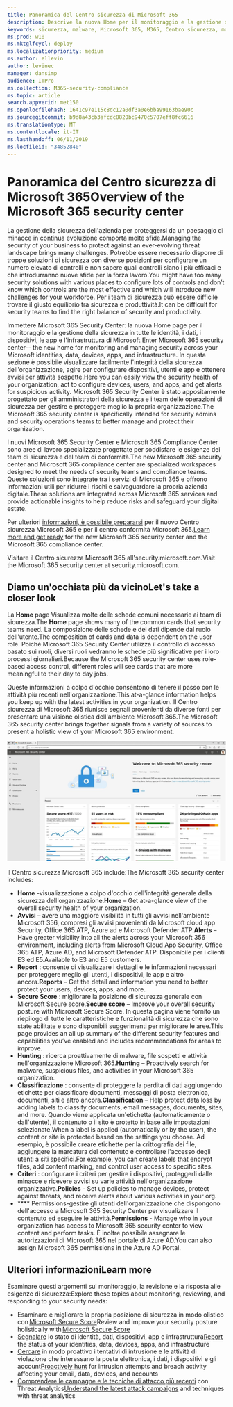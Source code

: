 ```yaml
---
title: Panoramica del Centro sicurezza di Microsoft 365
description: Descrive la nuova Home per il monitoraggio e la gestione della sicurezza in tutte le identità, i dati, i dispositivi e le app di Microsoft.
keywords: sicurezza, malware, Microsoft 365, M365, Centro sicurezza, monitoraggio, report, identità, dati, dispositivi, app
ms.prod: w10
ms.mktglfcycl: deploy
ms.localizationpriority: medium
ms.author: ellevin
author: levinec
manager: dansimp
audience: ITPro
ms.collection: M365-security-compliance
ms.topic: article
search.appverid: met150
ms.openlocfilehash: 1641c97e115c8dc12a0df3a0e6bba99163bae90c
ms.sourcegitcommit: b9d8a43cb3afcdc8820bc9470c5707eff8fc6616
ms.translationtype: MT
ms.contentlocale: it-IT
ms.lasthandoff: 06/11/2019
ms.locfileid: "34852840"
---
```

# <a name="overview-of-the-microsoft-365-security-center"></a><span data-ttu-id="29b4f-104">Panoramica del Centro sicurezza di Microsoft 365</span><span class="sxs-lookup"><span data-stu-id="29b4f-104">Overview of the Microsoft 365 security center</span></span>

<span data-ttu-id="29b4f-105">La gestione della sicurezza dell'azienda per proteggersi da un paesaggio di minacce in continua evoluzione comporta molte sfide.</span><span class="sxs-lookup"><span data-stu-id="29b4f-105">Managing the security of your business to protect against an ever-evolving threat landscape brings many challenges.</span></span> <span data-ttu-id="29b4f-106">Potrebbe essere necessario disporre di troppe soluzioni di sicurezza con diverse posizioni per configurare un numero elevato di controlli e non sapere quali controlli siano i più efficaci e che introdurranno nuove sfide per la forza lavoro.</span><span class="sxs-lookup"><span data-stu-id="29b4f-106">You might have too many security solutions with various places to configure lots of controls and don’t know which controls are the most effective and which will introduce new challenges for your workforce.</span></span> <span data-ttu-id="29b4f-107">Per i team di sicurezza può essere difficile trovare il giusto equilibrio tra sicurezza e produttività.</span><span class="sxs-lookup"><span data-stu-id="29b4f-107">It can be difficult for security teams to find the right balance of security and productivity.</span></span>

<span data-ttu-id="29b4f-108">Immettere Microsoft 365 Security Center: la nuova Home page per il monitoraggio e la gestione della sicurezza in tutte le identità, i dati, i dispositivi, le app e l'infrastruttura di Microsoft.</span><span class="sxs-lookup"><span data-stu-id="29b4f-108">Enter Microsoft 365 security center-- the new home for monitoring and managing security across your Microsoft identities, data, devices, apps, and infrastructure.</span></span> <span data-ttu-id="29b4f-109">In questa sezione è possibile visualizzare facilmente l'integrità della sicurezza dell'organizzazione, agire per configurare dispositivi, utenti e app e ottenere avvisi per attività sospette.</span><span class="sxs-lookup"><span data-stu-id="29b4f-109">Here you can easily view the security health of your organization, act to configure devices, users, and apps, and get alerts for suspicious activity.</span></span> <span data-ttu-id="29b4f-110">Microsoft 365 Security Center è stato appositamente progettato per gli amministratori della sicurezza e i team delle operazioni di sicurezza per gestire e proteggere meglio la propria organizzazione.</span><span class="sxs-lookup"><span data-stu-id="29b4f-110">The Microsoft 365 security center is specifically intended for security admins and security operations teams to better manage and protect their organization.</span></span>

<span data-ttu-id="29b4f-111">I nuovi Microsoft 365 Security Center e Microsoft 365 Compliance Center sono aree di lavoro specializzate progettate per soddisfare le esigenze dei team di sicurezza e del team di conformità.</span><span class="sxs-lookup"><span data-stu-id="29b4f-111">The new Microsoft 365 security center and Microsoft 365 compliance center are specialized workspaces designed to meet the needs of security teams and compliance teams.</span></span> <span data-ttu-id="29b4f-112">Queste soluzioni sono integrate tra i servizi di Microsoft 365 e offrono informazioni utili per ridurre i rischi e salvaguardare la propria azienda digitale.</span><span class="sxs-lookup"><span data-stu-id="29b4f-112">These solutions are integrated across Microsoft 365 services and provide actionable insights to help reduce risks and safeguard your digital estate.</span></span>

<span data-ttu-id="29b4f-113">Per ulteriori [informazioni, è possibile prepararsi](https://docs.microsoft.com/en-us/office365/securitycompliance/microsoft-security-and-compliance) per il nuovo Centro sicurezza Microsoft 365 e per il centro conformità Microsoft 365.</span><span class="sxs-lookup"><span data-stu-id="29b4f-113">[Learn more and get ready](https://docs.microsoft.com/en-us/office365/securitycompliance/microsoft-security-and-compliance) for the new Microsoft 365 security center and the Microsoft 365 compliance center.</span></span>

<span data-ttu-id="29b4f-114">Visitare il Centro sicurezza Microsoft 365 all'security.microsoft.com.</span><span class="sxs-lookup"><span data-stu-id="29b4f-114">Visit the Microsoft 365 security center at security.microsoft.com.</span></span>  

## <a name="lets-take-a-closer-look"></a><span data-ttu-id="29b4f-115">Diamo un'occhiata più da vicino</span><span class="sxs-lookup"><span data-stu-id="29b4f-115">Let's take a closer look</span></span>

<span data-ttu-id="29b4f-116">La **Home** page Visualizza molte delle schede comuni necessarie ai team di sicurezza.</span><span class="sxs-lookup"><span data-stu-id="29b4f-116">The **Home** page shows many of the common cards that security teams need.</span></span> <span data-ttu-id="29b4f-117">La composizione delle schede e dei dati dipende dal ruolo dell'utente.</span><span class="sxs-lookup"><span data-stu-id="29b4f-117">The composition of cards and data is dependent on the user role.</span></span> <span data-ttu-id="29b4f-118">Poiché Microsoft 365 Security Center utilizza il controllo di accesso basato sui ruoli, diversi ruoli vedranno le schede più significative per i loro processi giornalieri.</span><span class="sxs-lookup"><span data-stu-id="29b4f-118">Because the Microsoft 365 security center uses role-based access control, different roles will see cards that are more meaningful to their day to day jobs.</span></span>  

<span data-ttu-id="29b4f-119">Queste informazioni a colpo d'occhio consentono di tenere il passo con le attività più recenti nell'organizzazione.</span><span class="sxs-lookup"><span data-stu-id="29b4f-119">This at-a-glance information helps you keep up with the latest activities in your organization.</span></span> <span data-ttu-id="29b4f-120">Il Centro sicurezza di Microsoft 365 riunisce segnali provenienti da diverse fonti per presentare una visione olistica dell'ambiente Microsoft 365.</span><span class="sxs-lookup"><span data-stu-id="29b4f-120">The Microsoft 365 security center brings together signals from a variety of sources to present a holistic view of your Microsoft 365 environment.</span></span>

![Homepage Microsoft 365 per la sicurezza](./media/security-docs/home.jpg)

<span data-ttu-id="29b4f-122">Il Centro sicurezza Microsoft 365 include:</span><span class="sxs-lookup"><span data-stu-id="29b4f-122">The Microsoft 365 security center includes:</span></span>

* <span data-ttu-id="29b4f-123">**Home** -visualizzazione a colpo d'occhio dell'integrità generale della sicurezza dell'organizzazione.</span><span class="sxs-lookup"><span data-stu-id="29b4f-123">**Home** – Get at-a-glance view of the overall security health of your organization.</span></span>
* <span data-ttu-id="29b4f-124">**Avvisi** – avere una maggiore visibilità in tutti gli avvisi nell'ambiente Microsoft 356, compresi gli avvisi provenienti da Microsoft cloud app Security, Office 365 ATP, Azure ad e Microsoft Defender ATP.</span><span class="sxs-lookup"><span data-stu-id="29b4f-124">**Alerts** – Have greater visibility into all the alerts across your Microsoft 356 environment, including alerts from Microsoft Cloud App Security, Office 365 ATP, Azure AD, and Microsoft Defender ATP.</span></span> <span data-ttu-id="29b4f-125">Disponibile per i clienti E3 ed E5.</span><span class="sxs-lookup"><span data-stu-id="29b4f-125">Available to E3 and E5 customers.</span></span>  
* <span data-ttu-id="29b4f-126">**Report** : consente di visualizzare i dettagli e le informazioni necessari per proteggere meglio gli utenti, i dispositivi, le app e altro ancora.</span><span class="sxs-lookup"><span data-stu-id="29b4f-126">**Reports** – Get the detail and information you need to better protect your users, devices, apps, and more.</span></span>
* <span data-ttu-id="29b4f-127">**Secure Score** : migliorare la posizione di sicurezza generale con Microsoft Secure score.</span><span class="sxs-lookup"><span data-stu-id="29b4f-127">**Secure score** – Improve your overall security posture with Microsoft Secure Score.</span></span> <span data-ttu-id="29b4f-128">In questa pagina viene fornito un riepilogo di tutte le caratteristiche e funzionalità di sicurezza che sono state abilitate e sono disponibili suggerimenti per migliorare le aree.</span><span class="sxs-lookup"><span data-stu-id="29b4f-128">This page provides an all up summary of the different security features and capabilities you’ve enabled and includes recommendations for areas to improve.</span></span>
* <span data-ttu-id="29b4f-129">**Hunting** : ricerca proattivamente di malware, file sospetti e attività nell'organizzazione Microsoft 365.</span><span class="sxs-lookup"><span data-stu-id="29b4f-129">**Hunting** – Proactively search for malware, suspicious files, and activities in your Microsoft 365 organization.</span></span>
* <span data-ttu-id="29b4f-130">**Classificazione** : consente di proteggere la perdita di dati aggiungendo etichette per classificare documenti, messaggi di posta elettronica, documenti, siti e altro ancora.</span><span class="sxs-lookup"><span data-stu-id="29b4f-130">**Classification** – Help protect data loss by adding labels to classify documents, email messages, documents, sites, and more.</span></span> <span data-ttu-id="29b4f-131">Quando viene applicata un'etichetta (automaticamente o dall'utente), il contenuto o il sito è protetto in base alle impostazioni selezionate.</span><span class="sxs-lookup"><span data-stu-id="29b4f-131">When a label is applied (automatically or by the user), the content or site is protected based on the settings you choose.</span></span> <span data-ttu-id="29b4f-132">Ad esempio, è possibile creare etichette per la crittografia dei file, aggiungere la marcatura del contenuto e controllare l'accesso degli utenti a siti specifici.</span><span class="sxs-lookup"><span data-stu-id="29b4f-132">For example, you can create labels that encrypt files, add content marking, and control user access to specific sites.</span></span>
* <span data-ttu-id="29b4f-133">**Criteri** : configurare i criteri per gestire i dispositivi, proteggerli dalle minacce e ricevere avvisi su varie attività nell'organizzazione organizzativa.</span><span class="sxs-lookup"><span data-stu-id="29b4f-133">**Policies** - Set up policies to manage devices, protect against threats, and receive alerts about various activities in your org.</span></span>
* <span data-ttu-id="29b4f-134">\*\*\*\* Permissions-gestire gli utenti dell'organizzazione che dispongono dell'accesso a Microsoft 365 Security Center per visualizzare il contenuto ed eseguire le attività.</span><span class="sxs-lookup"><span data-stu-id="29b4f-134">**Permissions** - Manage who in your organization has access to Microsoft 365 security center to view content and perform tasks.</span></span> <span data-ttu-id="29b4f-135">È inoltre possibile assegnare le autorizzazioni di Microsoft 365 nel portale di Azure AD.</span><span class="sxs-lookup"><span data-stu-id="29b4f-135">You can also assign Microsoft 365 permissions in the Azure AD Portal.</span></span>

## <a name="learn-more"></a><span data-ttu-id="29b4f-136">Ulteriori informazioni</span><span class="sxs-lookup"><span data-stu-id="29b4f-136">Learn more</span></span>

<span data-ttu-id="29b4f-137">Esaminare questi argomenti sul monitoraggio, la revisione e la risposta alle esigenze di sicurezza:</span><span class="sxs-lookup"><span data-stu-id="29b4f-137">Explore these topics about monitoring, reviewing, and responding to your security needs:</span></span>

* <span data-ttu-id="29b4f-138">Esaminare e migliorare la propria posizione di sicurezza in modo olistico con [Microsoft Secure Score](microsoft-secure-score.md)</span><span class="sxs-lookup"><span data-stu-id="29b4f-138">Review and improve your security posture holistically with [Microsoft Secure Score](microsoft-secure-score.md)</span></span>
* <span data-ttu-id="29b4f-139">[Segnalare](monitoring-and-reporting.md) lo stato di identità, dati, dispositivi, app e infrastruttura</span><span class="sxs-lookup"><span data-stu-id="29b4f-139">[Report](monitoring-and-reporting.md) the status of your identities, data, devices, apps, and infrastructure</span></span>
* <span data-ttu-id="29b4f-140">[Cercare](hunting.md) in modo proattivo i tentativi di intrusione e le attività di violazione che interessano la posta elettronica, i dati, i dispositivi e gli account</span><span class="sxs-lookup"><span data-stu-id="29b4f-140">[Proactively hunt](hunting.md) for intrusion attempts and breach activity affecting your email, data, devices, and accounts</span></span>
* <span data-ttu-id="29b4f-141">[Comprendere le campagne e le tecniche di attacco più recenti](latest-attack-campaigns.md) con Threat Analytics</span><span class="sxs-lookup"><span data-stu-id="29b4f-141">[Understand the latest attack campaigns](latest-attack-campaigns.md) and techniques with threat analytics</span></span>
